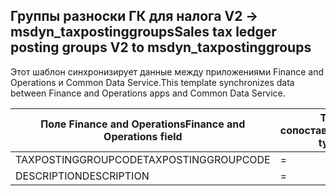 ## <a name="sales-tax-ledger-posting-groups-v2-to-msdyn_taxpostinggroups"></a><span data-ttu-id="acc8e-101">Группы разноски ГК для налога V2 -> msdyn_taxpostinggroups</span><span class="sxs-lookup"><span data-stu-id="acc8e-101">Sales tax ledger posting groups V2 to msdyn_taxpostinggroups</span></span>

<span data-ttu-id="acc8e-102">Этот шаблон синхронизирует данные между приложениями Finance and Operations и Common Data Service.</span><span class="sxs-lookup"><span data-stu-id="acc8e-102">This template synchronizes data between Finance and Operations apps and Common Data Service.</span></span>

<span data-ttu-id="acc8e-103">Поле Finance and Operations</span><span class="sxs-lookup"><span data-stu-id="acc8e-103">Finance and Operations field</span></span> | <span data-ttu-id="acc8e-104">Тип сопоставления</span><span class="sxs-lookup"><span data-stu-id="acc8e-104">Map type</span></span> | <span data-ttu-id="acc8e-105">Другое поле Dynamics 365</span><span class="sxs-lookup"><span data-stu-id="acc8e-105">Other Dynamics 365 field</span></span> | <span data-ttu-id="acc8e-106">Значение по умолчанию</span><span class="sxs-lookup"><span data-stu-id="acc8e-106">Default value</span></span>
---|---|---|---
<span data-ttu-id="acc8e-107">TAXPOSTINGGROUPCODE</span><span class="sxs-lookup"><span data-stu-id="acc8e-107">TAXPOSTINGGROUPCODE</span></span> | = | <span data-ttu-id="acc8e-108">msdyn_name</span><span class="sxs-lookup"><span data-stu-id="acc8e-108">msdyn_name</span></span> | 
<span data-ttu-id="acc8e-109">DESCRIPTION</span><span class="sxs-lookup"><span data-stu-id="acc8e-109">DESCRIPTION</span></span> | = | <span data-ttu-id="acc8e-110">msdyn_description</span><span class="sxs-lookup"><span data-stu-id="acc8e-110">msdyn_description</span></span> | 
